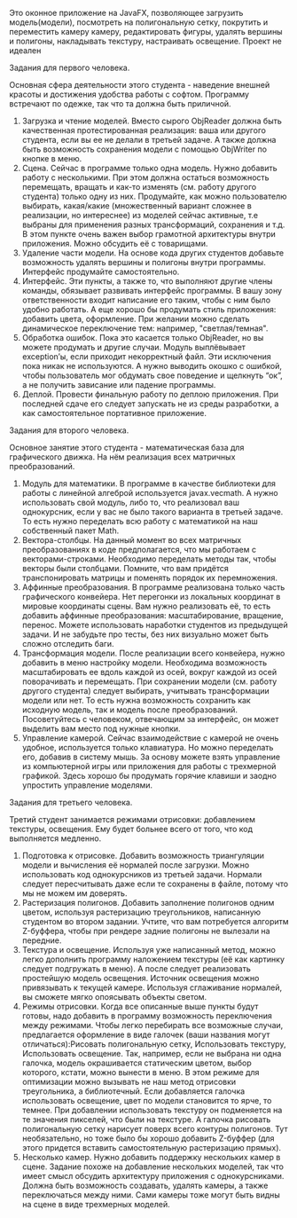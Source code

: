 Это оконное приложение на JavaFX, позволяющее загрузить модель(модели), посмотреть на полигональную сетку, покрутить и переместить камеру камеру, редактировать фигуры, удалять вершины и полигоны, накладывать текстуру, настраивать освещение. Проект не идеален

Задания для первого человека.

Основная сфера деятельности этого студента - наведение внешней красоты и
достижения удобства работы с софтом. Программу встречают по одежке, так что
та должна быть приличной.
1. Загрузка и чтение моделей. Вместо сырого ObjReader должна быть качественная протестированная реализация: ваша или другого студента, если вы ее не
делали в третьей задаче. А также должна быть возможность сохранения модели с помощью ObjWriter по кнопке в меню.
2. Сцена. Сейчас в программе только одна модель. Нужно добавить работу с
несколькими. При этом должна остаться возможность перемещать, вращать
и как-то изменять (см. работу другого студента) только одну из них. Продумайте, как можно пользователю выбирать, какая/какие (множественный
вариант сложнее в реализации, но интереснее) из моделей сейчас активные,
т.е выбраны для применения разных трансформаций, сохранения и т.д. В этом
пункте очень важен выбор грамотной архитектуры внутри приложения. Можно обсудить её с товарищами.
3. Удаление части модели. На основе кода других студентов добавьте возможность удалять вершины и полигоны внутри программы. Интерфейс продумайте самостоятельно.
4. Интерфейс. Эти пункты, а также то, что выполняют другие члены команды,
обязывает развивать интерфейс программы. В вашу зону ответственности входит написание его таким, чтобы с ним было удобно работать. А еще хорошо
бы продумать стиль приложения: добавить цвета, оформление. При желании
можно сделать динамическое переключение тем: например, "светлая/темная".
5. Обработка ошибок. Пока это касается только ObjReader, но вы можете продумать и другие случаи. Модуль выплёвывает exception’ы, если приходит некорректный файл. Эти исключения пока никак не используются. А нужно выводить окошко с ошибкой, чтобы пользователь мог обдумать свое поведение и
щелкнуть “ок”, а не получить зависание или падение программы.
6. Деплой. Провести финальную работу по деплою приложения. При последней
сдаче его следует запускать не из среды разработки, а как самостоятельное
портативное приложение.

Задания для второго человека.

Основное занятие этого студента - математическая база для графического
движка. На нём реализация всех матричных преобразований.
1. Модуль для математики. В программе в качестве библиотеки для работы с
линейной алгеброй используется javax.vecmath. А нужно использовать свой
модуль, либо то, что реализовал ваш однокурсник, если у вас не было такого
варианта в третьей задаче. То есть нужно переделать всю работу с математикой на наш собственный пакет Math.
2. Вектора-столбцы. На данный момент во всех матричных преобразованиях
в коде предполагается, что мы работаем с векторами-строками. Необходимо
переделать методы так, чтобы векторы были столбцами. Помните, что вам
придётся транспонировать матрицы и поменять порядок их перемножения.
3. Аффинные преобразования. В программе реализована только часть графического конвейера. Нет перегонки из локальных координат в мировые координаты сцены. Вам нужно реализовать её, то есть добавить аффинные преобразования: масштабирование, вращение, перенос. Можете использовать наработки
студентов из предыдущей задачи. И не забудьте про тесты, без них визуально
может быть сложно отследить баги.
4. Трансформация модели. После реализации всего конвейера, нужно добавить в
меню настройку модели. Необходима возможность масштабировать ее вдоль
каждой из осей, вокруг каждой из осей поворачивать и перемещать. При сохранении модели (см. работу другого студента) следует выбирать, учитывать
трансформации модели или нет. То есть нужна возможность сохранить как
исходную модель, так и модель после преобразований. Посоветуйтесь с человеком, отвечающим за интерфейс, он может выделить вам место под нужные
кнопки.
5. Управление камерой. Сейчас взаимодействие с камерой не очень удобное, используется только клавиатура. Но можно переделать его, добавив в систему
мышь. За основу можете взять управление из компьютерной игры или приложения для работы с трехмерной графикой. Здесь хорошо бы продумать
горячие клавиши и заодно упростить управление моделями.

Задания для третьего человека.

Третий студент занимается режимами отрисовки: добавлением текстуры, освещения. Ему будет больнее всего от того, что код выполняется медленно.
1. Подготовка к отрисовке. Добавить возможность триангуляции модели и вычисления её нормалей после загрузки. Можно использовать код однокурсников
из третьей задачи. Нормали следует пересчитывать даже если те сохранены в
файле, потому что мы не можем им доверять.
2. Растеризация полигонов. Добавить заполнение полигонов одним цветом, используя растеризацию треугольников, написанную студентом во втором задании. Учтите, что вам потребуется алгоритм Z-буффера, чтобы при рендере
задние полигоны не вылезали на передние.
3. Текстура и освещение. Используя уже написанный метод, можно легко дополнить программу наложением текстуры (её как картинку следует подгружать
в меню). А после следует реализовать простейшую модель освещения. Источник освещения можно привязывать к текущей камере. Используя сглаживание
нормалей, вы сможете мягко опоясывать объекты светом.
4. Режимы отрисовки. Когда все описанные выше пункты будут готовы, надо
добавить в программу возможность переключения между режимами. Чтобы
легко перебирать все возможные случаи, предлагается оформление в виде галочек (ваши названия могут отличаться):Рисовать полигональную сетку, Использовать текстуру, Использовать освещение.
Так, например, если не выбрана ни одна галочка, модель окрашивается статическим цветом, выбор которого, кстати, можно вынести в меню. В этом
режиме для оптимизации можно вызывать не наш метод отрисовки треугольника, а библиотечный. Если добавляется галочка использовать освещение,
цвет по модели становится то ярче, то темнее. При добавлении использовать
текстуру он подменяется на те значения пикселей, что были на текстуре. А
галочка рисовать полигональную сетку нарисует поверх всего контуры полигонов. Тут необязательно, но тоже было бы хорошо добавить Z-буффер (для
этого придется вставить самостоятельную растеризацию прямых).
5. Несколько камер. Нужно добавить поддержку нескольких камер в сцене. Задание похоже на добавление нескольких моделей, так что имеет смысл обсудить
архитектуру приложения с однокурсниками. Должна быть возможность создавать, удалять камеры, а также переключаться между ними. Сами камеры
тоже могут быть видны на сцене в виде трехмерных моделей.

